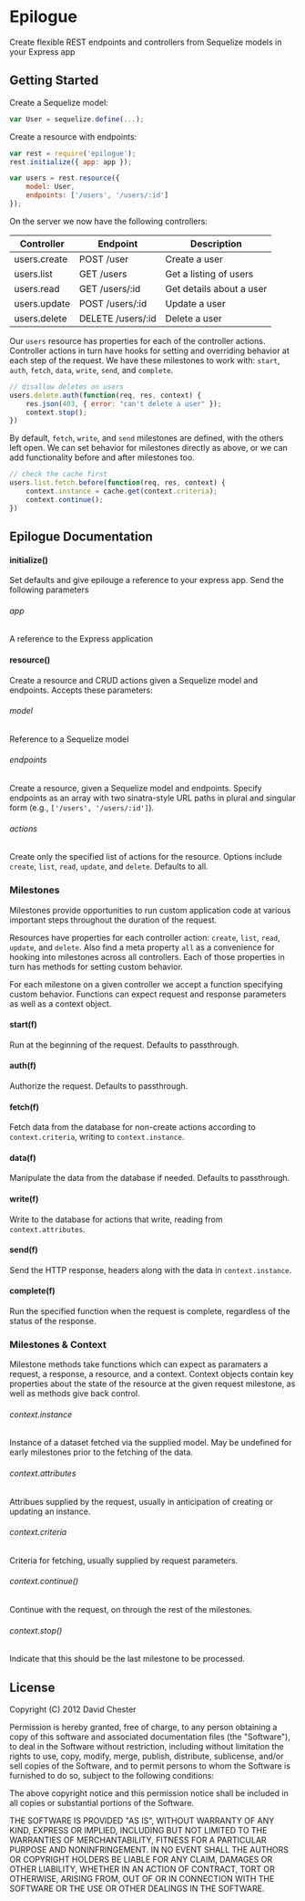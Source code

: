 # Epilogue

Create flexible REST endpoints and controllers from Sequelize models in your Express app

## Getting Started

Create a Sequelize model:
```javascript
var User = sequelize.define(...);
```

Create a resource with endpoints:

```javascript
var rest = require('epilogue');
rest.initialize({ app: app });

var users = rest.resource({
    model: User,
    endpoints: ['/users', '/users/:id']
});
```

On the server we now have the following controllers:

| Controller | Endpoint | Description |
|------------|----------|-------------|
| users.create | POST /user | Create a user |
| users.list | GET /users  | Get a listing of users |
| users.read | GET /users/:id | Get details about a user |
| users.update | POST /users/:id | Update a user|
| users.delete | DELETE /users/:id | Delete a user |


Our `users` resource has properties for each of the controller actions.  Controller actions in turn have hooks for setting and overriding behavior at each step of the request.  We have these milestones to work with: `start`, `auth`, `fetch`, `data`, `write`, `send`, and `complete`.

```javascript
// disallow deletes on users
users.delete.auth(function(req, res, context) {
	res.json(403, { error: "can't delete a user" });
	context.stop();
})
```

By default, `fetch`, `write`, and `send` milestones are defined, with the others left open.  We can set behavior for milestones directly as above, or we can add functionality before and after milestones too.

```javascript
// check the cache first
users.list.fetch.before(function(req, res, context) {
	context.instance = cache.get(context.criteria);
	context.continue();
})
```

## Epilogue Documentation

#### initialize()

Set defaults and give epilouge a reference to your express app.  Send the following parameters

###### app

A reference to the Express application

#### resource()

Create a resource and CRUD actions given a Sequelize model and endpoints.  Accepts these parameters:

###### model

Reference to a Sequelize model

###### endpoints

Create a resource, given a Sequelize model and endpoints.  Specify endpoints as an array with two sinatra-style URL paths in plural and singular form (e.g., `['/users', '/users/:id']`).

###### actions

Create only the specified list of actions for the resource.  Options include `create`, `list`, `read`, `update`, and `delete`.  Defaults to all.

### Milestones

Milestones provide opportunities to run custom application code at various important steps throughout the duration of the request.

Resources have properties for each controller action: `create`, `list`, `read`, `update`, and `delete`.  Also find a meta property `all` as a convenience for hooking into milestones across all controllers.  Each of those properties in turn has methods for setting custom behavior.

For each milestone on a given controller we accept a function specifying custom behavior.  Functions can expect request and response parameters as well as a context object.

#### start(f)

Run at the beginning of the request.  Defaults to passthrough.

#### auth(f)

Authorize the request.  Defaults to passthrough.

#### fetch(f)

Fetch data from the database for non-create actions according to `context.criteria`, writing to `context.instance`.

#### data(f)

Manipulate the data from the database if needed.  Defaults to passthrough.

#### write(f)

Write to the database for actions that write, reading from `context.attributes`.

#### send(f)

Send the HTTP response, headers along with the data in `context.instance`.

#### complete(f)

Run the specified function when the request is complete, regardless of the status of the response.

### Milestones & Context

Milestone methods take functions which can expect as paramaters a request, a response, a resource, and a context. Context objects contain key properties about the state of the resource at the given request milestone, as well as methods give back control.

###### context.instance

Instance of a dataset fetched via the supplied model.  May be undefined for early milestones prior to the fetching of the data.

###### context.attributes

Attribues supplied by the request, usually in anticipation of creating or updating an instance.

###### context.criteria

Criteria for fetching, usually supplied by request parameters.

###### context.continue()

Continue with the request, on through the rest of the milestones.

###### context.stop()

Indicate that this should be the last milestone to be processed.

## License

Copyright (C) 2012 David Chester

Permission is hereby granted, free of charge, to any person obtaining a copy of this software and associated documentation files (the "Software"), to deal in the Software without restriction, including without limitation the rights to use, copy, modify, merge, publish, distribute, sublicense, and/or sell copies of the Software, and to permit persons to whom the Software is furnished to do so, subject to the following conditions:

The above copyright notice and this permission notice shall be included in all copies or substantial portions of the Software.

THE SOFTWARE IS PROVIDED "AS IS", WITHOUT WARRANTY OF ANY KIND, EXPRESS OR IMPLIED, INCLUDING BUT NOT LIMITED TO THE WARRANTIES OF MERCHANTABILITY, FITNESS FOR A PARTICULAR PURPOSE AND NONINFRINGEMENT. IN NO EVENT SHALL THE AUTHORS OR COPYRIGHT HOLDERS BE LIABLE FOR ANY CLAIM, DAMAGES OR OTHER LIABILITY, WHETHER IN AN ACTION OF CONTRACT, TORT OR OTHERWISE, ARISING FROM, OUT OF OR IN CONNECTION WITH THE SOFTWARE OR THE USE OR OTHER DEALINGS IN THE SOFTWARE.
